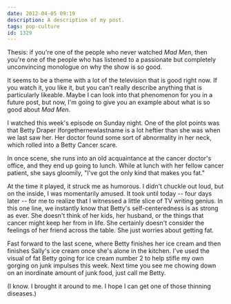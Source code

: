 ```yaml
---
date: 2012-04-05 09:19
description: A description of my post.
tags: pop-culture
id: 1329
---
```

Thesis: if you're one of the people who never watched <i>Mad Men</i>, then you're one of the people who has listened to a passionate but completely unconvincing monologue on why the show is so good.

It seems to be a theme with a lot of the television that is good right now.  If you watch it, you like it, but you can't really describe anything that is particularly likeable.  Maybe I can look into that phenomenon for you in a future post, but now, I'm going to give you an example about what is so good about <i>Mad Men</i>.
<!--more-->
I watched this week's episode on Sunday night.  One of the plot points was that Betty Draper Iforgethernewlastname is a lot heftier than she was when we last saw her.  Her doctor found some sort of abnormality in her neck, which rolled into a Betty Cancer scare.  

In once scene, she runs into an old acquaintance at the cancer doctor's office, and they end up going to lunch.  While at lunch with her fellow cancer patient, she says gloomily, "I've got the only kind that makes you fat."

At the time it played, it struck me as humorous.  I didn't chuckle out loud, but on the inside, I was momentarily amused.  It took until today -- four days later -- for me to realize that I witnessed a little slice of TV writing genius.  In this one line, we instantly know that Betty's self-centeredness is as strong as ever.  She doesn't think of her kids, her husband, or the things that cancer might keep her from in life.  She certainly doesn't consider the feelings of her friend across the table.  She just worries about getting fat.

Fast forward to the last scene, where Betty finishes her ice cream and then finishes Sally's ice cream once she's alone in the kitchen.  I've used the visual of fat Betty going for ice cream number 2 to help stifle my own gorging on junk impulses this week.  Next time you see me chowing down on an inordinate amount of junk food, just call me Betty.

(I know.  I brought it around to me.  I hope I can get one of those thinning diseases.)